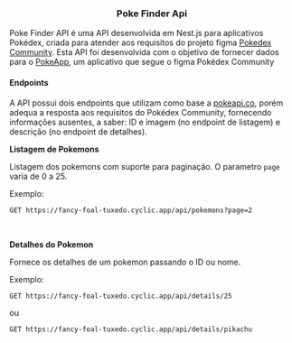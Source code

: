 <h3 align="center">Poke Finder Api</h3>

<p>Poke Finder API é uma API desenvolvida em Nest.js para aplicativos Pokédex, criada para atender aos requisitos do projeto figma <a href="https://www.figma.com/file/oyy40kpPCamOuJOQu1uYMo/Pok%C3%A9dex-(Community)?type=design&node-id=314-3&mode=design&t=iK5q1ExOu1Vdwj9S-0" target="_blank">Pokedex Community</a>. Esta API foi desenvolvida com o objetivo de fornecer dados para o <a href="https://github.com/Gabriel-S-Souza/poke_app" target="_blank">PokeApp</a>, um aplicativo que segue o figma Pokédex Community</p>
<h4>Endpoints</h4>
<p>A API possui dois endpoints que utilizam como base a <a href="https://pokeapi.co/target="_blank">pokeapi.co</a>, porém adequa a resposta aos requisitos do Pokédex Community, fornecendo informações ausentes, a saber: ID e imagem (no endpoint de listagem) e descrição (no endpoint de detalhes).
<p><b>Listagem de Pokemons</b></p>
<p>Listagem dos pokemons com suporte para paginação. O parametro <code>page</code> varia de 0 a 25.</p>
<p>Exemplo:</p>

```
GET https://fancy-foal-tuxedo.cyclic.app/api/pokemons?page=2
```
</br>
<p><b>Detalhes do Pokemon</b></p>
<p>Fornece os detalhes de um pokemon passando o ID ou nome.</p>
<p>Exemplo:</p>

```
GET https://fancy-foal-tuxedo.cyclic.app/api/details/25
```
ou
```
GET https://fancy-foal-tuxedo.cyclic.app/api/details/pikachu
```
